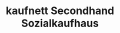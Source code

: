 ---
title: "kaufnett Secondhand Sozialkaufhaus"
url: /unna/kaufnett-secondhand-sozialkaufhaus/
shop: Gebrauchtwaren
---